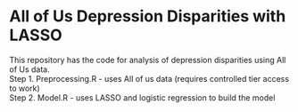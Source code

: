 # All of Us Depression Disparities with LASSO

This repository has the code for analysis of depression disparities using All of Us data.
<br>Step 1. Preprocessing.R - uses All of us data (requires controlled tier access to work)
<br>Step 2. Model.R - uses LASSO and logistic regression to build the model 
